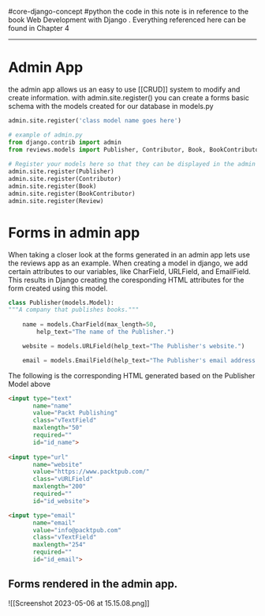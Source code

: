 #core-django-concept #python 
the code in this note is in reference to the book Web Development with Django . Everything referenced here can be found in Chapter 4
___
# Admin App
the admin app allows us an easy to use [[CRUD]] system to modify and create information. with admin.site.register() you can create a forms basic schema with the models created for our database in models.py
```python
admin.site.register('class model name goes here')

# example of admin.py
from django.contrib import admin  
from reviews.models import Publisher, Contributor, Book, BookContributor, Review  
  
# Register your models here so that they can be displayed in the admin app  
admin.site.register(Publisher)  
admin.site.register(Contributor)  
admin.site.register(Book)  
admin.site.register(BookContributor)  
admin.site.register(Review)
```

# Forms in admin app
When taking a closer look at the forms generated in an admin app lets use the reviews app as an example. When creating a model in django, we add certain attributes to our variables, like CharField, URLField, and EmailField. This results in Django creating the coresponding HTML attributes for the form created using this model.
```python
class Publisher(models.Model):
"""A company that publishes books."""
    
    name = models.CharField(max_length=50,
	    help_text="The name of the Publisher.")

    website = models.URLField(help_text="The Publisher's website.")

    email = models.EmailField(help_text="The Publisher's email address.")
```

The following is the corresponding HTML generated based on the Publisher Model above
```html
<input type="text" 
	   name="name" 
	   value="Packt Publishing"
	   class="vTextField" 
	   maxlength="50"
	   required=""
	   id="id_name">
	   
<input type="url" 
	   name="website" 
	   value="https://www.packtpub.com/"
	   class="vURLField" 
	   maxlength="200" 
	   required=""
	   id="id_website">            

<input type="email" 
	   name="email" 
	   value="info@packtpub.com"
	   class="vTextField" 
	   maxlength="254" 
	   required=""
	   id="id_email">
```

## Forms rendered in the admin app.
![[Screenshot 2023-05-06 at 15.15.08.png]]